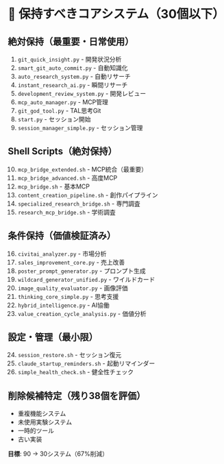 # 🎯 保持すべきコアシステム（30個以下）

## 絶対保持（最重要・日常使用）
1. `git_quick_insight.py` - 開発状況分析
2. `smart_git_auto_commit.py` - 自動知識化 
3. `auto_research_system.py` - 自動リサーチ
4. `instant_research_ai.py` - 瞬間リサーチ
5. `development_review_system.py` - 開発レビュー
6. `mcp_auto_manager.py` - MCP管理
7. `git_god_tool.py` - TAL思考Git
8. `start.py` - セッション開始
9. `session_manager_simple.py` - セッション管理

## Shell Scripts（絶対保持）
10. `mcp_bridge_extended.sh` - MCP統合（最重要）
11. `mcp_bridge_advanced.sh` - 高度MCP
12. `mcp_bridge.sh` - 基本MCP
13. `content_creation_pipeline.sh` - 創作パイプライン
14. `specialized_research_bridge.sh` - 専門調査
15. `research_mcp_bridge.sh` - 学術調査

## 条件保持（価値検証済み）
16. `civitai_analyzer.py` - 市場分析
17. `sales_improvement_core.py` - 売上改善
18. `poster_prompt_generator.py` - プロンプト生成
19. `wildcard_generator_unified.py` - ワイルドカード
20. `image_quality_evaluator.py` - 画像評価
21. `thinking_core_simple.py` - 思考支援
22. `hybrid_intelligence.py` - AI協働
23. `value_creation_cycle_analysis.py` - 価値分析

## 設定・管理（最小限）
24. `session_restore.sh` - セッション復元
25. `claude_startup_reminders.sh` - 起動リマインダー
26. `simple_health_check.sh` - 健全性チェック

## 削除候補特定（残り38個を評価）
- 重複機能システム
- 未使用実験システム
- 一時的ツール
- 古い実装

**目標**: 90 → 30システム（67%削減）